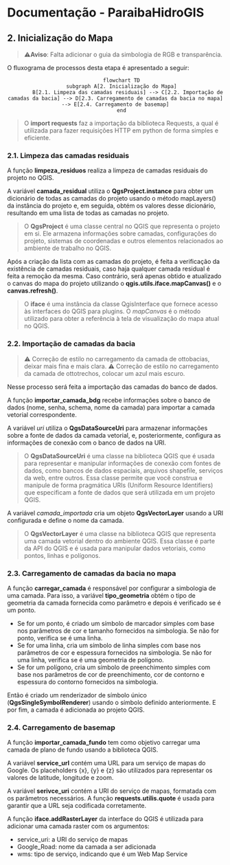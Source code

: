 # Documentação - ParaibaHidroGIS

## 2. Inicialização do Mapa

>:warning:**Aviso**: Falta adicionar o guia da simbologia de RGB e transparência.

O fluxograma de processos desta etapa é apresentado a seguir:

<center>

```mermaid
    flowchart TD
    subgraph A[2. Inicialização do Mapa]
        B[2.1. Limpeza das camadas residuais] --> C[2.2. Importação de camadas da bacia] --> D[2.3. Carregamento de camadas da bacia no mapa] --> E[2.4. Carregamento de basemap]
    end
```

</center>

> O **import requests** faz a importação da biblioteca Requests, a qual é utilizada para fazer requisições HTTP em python de forma simples e eficiente.

### 2.1. Limpeza das camadas residuais

A função **limpeza_residuos** realiza a limpeza de camadas residuais do projeto no QGIS. 

A variável **camada_residual** utiliza o **QgsProject.instance** para obter um dicionário de todas as camadas do projeto usando o método mapLayers() da instância do projeto e, em seguida, obtém os valores desse dicionário, resultando em uma lista de todas as camadas no projeto.

>O **QgsProject** é uma classe central no QGIS que representa o projeto em si. Ele armazena informações sobre camadas, configurações do projeto, sistemas de coordenadas e outros elementos relacionados ao ambiente de trabalho no QGIS. 

Após a criação da lista com as camadas do projeto, é feita a verificação da existência de camadas residuais, caso haja qualquer camada residual é feita a remoção da mesma. Caso contrário, será apenas obtido e atualizado o canvas do mapa do projeto utilizando o **qgis.utils.iface.mapCanvas()** e o **canvas.refresh()**.

> O **iface** é uma instância da classe QgisInterface que fornece acesso às interfaces do QGIS para plugins. O *mapCanvas* é o método utilizado para obter a referência à tela de visualização do mapa atual no QGIS.

### 2.2. Importação de camadas da bacia

>:warning: Correção de estilo no carregamento da camada de ottobacias, deixar mais fina e mais clara.
>:warning: Correção de estilo no carregamento da camada de ottotrechos, colocar um azul mais escuro.

Nesse processo será feita a importação das camadas do banco de dados.

A função **importar_camada_bdg** recebe informações sobre o banco de dados (nome, senha, schema, nome da camada) para importar a camada vetorial correspondente.

A variável *uri* utiliza o **QgsDataSourceUri** para armazenar informações sobre a fonte de dados da camada vetorial, e, posteriormente, configura as informações de conexão com o banco de dados na URI. 

> O **QgsDataSourceUri** é uma classe na biblioteca QGIS que é usada para representar e manipular informações de conexão com fontes de dados, como bancos de dados espaciais, arquivos shapefile, serviços da web, entre outros. Essa classe permite que você construa e manipule de forma pragmática URIs (Uniform Resource Identifiers) que especificam a fonte de dados que será utilizada em um projeto QGIS.

A variável *camada_importada* cria um objeto **QgsVectorLayer** usando a URI configurada e define o nome da camada. 

> O **QgsVectorLayer** é uma classe na biblioteca QGIS que representa uma camada vetorial dentro do ambiente QGIS. Essa classe é parte da API do QGIS e é usada para manipular dados vetoriais, como pontos, linhas e polígonos. 

### 2.3. Carregamento de camadas da bacia no mapa

A função **carregar_camada** é responsável por configurar a simbologia de uma camada. Para isso, a variável **tipo_geometria** obtém o tipo de geometria da camada fornecida como parâmetro e depois é verificado se é um ponto. 

- Se for um ponto, é criado um símbolo de marcador simples com base nos parâmetros de cor e tamanho fornecidos na simbologia. Se não for ponto, verifica se é uma linha. 
- Se for uma linha, cria um símbolo de linha simples com base nos parâmetros de cor e espessura fornecidos na simbologia. Se não for uma linha, verifica se é uma geometria de polígono.
- Se for um polígono, cria um símbolo de preenchimento simples com base nos parâmetros de cor de preenchimento, cor de contorno e espessura do contorno fornecidos na simbologia.

Então é criado um renderizador de símbolo único (**QgsSingleSymbolRenderer**) usando o símbolo definido anteriormente. E por fim, a camada é adicionada ao projeto QGIS.

### 2.4.  Carregamento de basemap

A função **importar_camada_fundo** tem como objetivo carregar uma camada de plano de fundo usando a biblioteca QGIS. 

A variável **service_url** contém uma URL para um serviço de mapas do Google. Os placeholders {x}, {y} e {z} são utilizados para representar os valores de latitude, longitude e zoom.

A variável **serivce_uri** contém a URI do serviço de mapas, formatada com os parâmetros necessários. A função **requests.utilis.quote** é usada para garantir que a URL seja codificada corretamente.

A função **iface.addRasterLayer** da interface do QGIS é utilizada para adicionar uma camada raster com os argumentos:
- service_uri: a URI do serviço de mapas
- Google_Road: nome da camada a ser adicionada
- wms: tipo de serviço, indicando que é um Web Map Service

